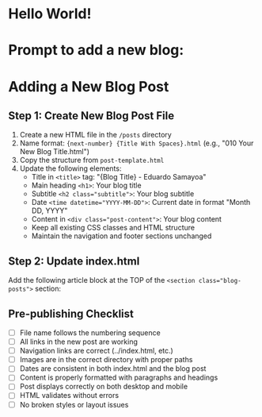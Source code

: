 # Hello World!

# Prompt to add a new blog:

# Adding a New Blog Post

## Step 1: Create New Blog Post File

1. Create a new HTML file in the `/posts` directory
2. Name format: `{next-number} {Title With Spaces}.html`
   (e.g., "010 Your New Blog Title.html")
3. Copy the structure from `post-template.html`
4. Update the following elements:
   - Title in `<title>` tag: "{Blog Title} - Eduardo Samayoa"
   - Main heading `<h1>`: Your blog title
   - Subtitle `<h2 class="subtitle">`: Your blog subtitle
   - Date `<time datetime="YYYY-MM-DD">`: Current date in format "Month DD, YYYY"
   - Content in `<div class="post-content">`: Your blog content
   - Keep all existing CSS classes and HTML structure
   - Maintain the navigation and footer sections unchanged

## Step 2: Update index.html

Add the following article block at the TOP of the `<section class="blog-posts">` section:

## Pre-publishing Checklist

- [ ] File name follows the numbering sequence
- [ ] All links in the new post are working
- [ ] Navigation links are correct (../index.html, etc.)
- [ ] Images are in the correct directory with proper paths
- [ ] Dates are consistent in both index.html and the blog post
- [ ] Content is properly formatted with paragraphs and headings
- [ ] Post displays correctly on both desktop and mobile
- [ ] HTML validates without errors
- [ ] No broken styles or layout issues
